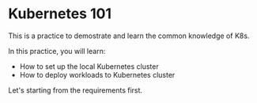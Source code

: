 # Kubernetes 101

This is a practice to demostrate and learn the common knowledge of K8s.

In this practice, you will learn:

* How to set up the local Kubernetes cluster
* How to deploy workloads to Kubernetes cluster

Let's starting from the requirements first.
